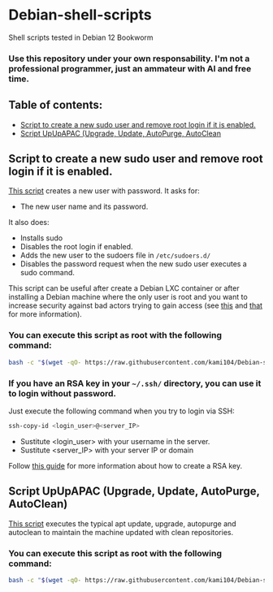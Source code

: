 # Debian-shell-scripts
Shell scripts tested in Debian 12 Bookworm


### Use this repository under your own responsability. I'm not a professional programmer, just an ammateur with AI and free time.

## Table of contents:
   - [Script to create a new sudo user and remove root login if it is enabled.](https://github.com/kami104/Debian-shell-scripts/edit/main/README.md#script-to-create-a-new-sudo-user-and-remove-root-login-if-it-is-enabled)
   - [Script UpUpAPAC (Upgrade, Update, AutoPurge, AutoClean](https://github.com/kami104/Debian-shell-scripts/edit/main/README.md#script-to-create-a-new-sudo-user-and-remove-root-login-if-it-is-enabled)

## Script to create a new sudo user and remove root login if it is enabled.

[This script](setup_user_and_sudo.sh)  creates a new user with password. It asks for:
   - The new user name and its password.
  
It also does:
   - Installs sudo
   - Disables the root login if enabled.
   - Adds the new user to the sudoers file in ``/etc/sudoers.d/``
   - Disables the password request when the new sudo user executes a sudo command.

This script can be useful after create a Debian LXC container or after installing a Debian machine where the only user is root and you want to increase security against bad actors trying to gain access (see [this](https://unix.stackexchange.com/questions/82626/why-is-root-login-via-ssh-so-bad-that-everyone-advises-to-disable-it) and [that](https://www.howtogeek.com/124950/htg-explains-why-you-shouldnt-log-into-your-linux-system-as-root/) for more information). 

### You can execute this script as root with the following command:
```bash
bash -c "$(wget -qO- https://raw.githubusercontent.com/kami104/Debian-shell-scripts/refs/heads/main/setup_user_and_sudo.sh)
```
### If you have an RSA key in your ``~/.ssh/`` directory, you can use it to login without password. 

Just execute the following command when you try to login via SSH:
```bash
ssh-copy-id <login_user>@<server_IP>
```
 - Sustitute <login_user> with your username in the server.
 - Sustitute <server_IP> with your server IP or domain

Follow [this guide](https://raspibolt.org/guide/raspberry-pi/security.html#login-with-ssh-keys) for more information about how to create a RSA key.



## Script UpUpAPAC (Upgrade, Update, AutoPurge, AutoClean)

[This script](UpUpAPAC.sh) executes the typical apt update, upgrade, autopurge and autoclean to maintain the machine updated with clean repositories.

### You can execute this script as root with the following command:
```bash
bash -c "$(wget -qO- https://raw.githubusercontent.com/kami104/Debian-shell-scripts/refs/heads/main/UpUpAPAC.sh)"
```
